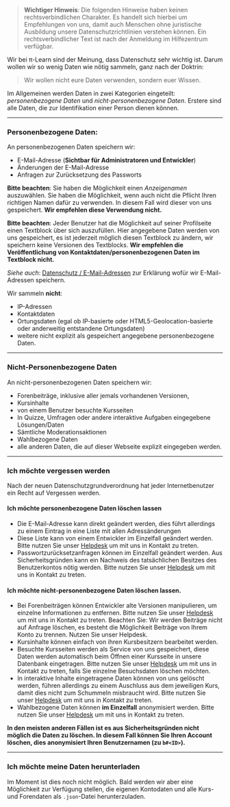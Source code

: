 > **Wichtiger Hinweis**: Die folgenden Hinweise haben keinen rechtsverbindlichen Charakter. Es handelt sich hierbei um Empfehlungen von uns, damit auch Menschen ohne juristische Ausbildung unsere Datenschutzrichtlinien verstehen k&ouml;nnen. Ein rechtsverbindlicher Text ist nach der Anmeldung im Hilfezentrum verf&uuml;gbar.

Wir bei &pi;-Learn sind der Meinung, dass Datenschutz sehr wichtig ist. Darum wollen wir so wenig Daten wie n&ouml;tig sammeln, ganz nach der Doktrin:

> Wir wollen nicht eure Daten verwenden, sondern euer Wissen.

Im Allgemeinen werden Daten in zwei Kategorien eingeteilt: *personenbezogene Daten* und *nicht-personenbezogene Daten*. Erstere sind alle Daten, die zur Identifikation einer Person dienen k&ouml;nnen.

-------

### Personenbezogene Daten:

An personenbezogenen Daten speichern wir:

- E-Mail-Adresse (**Sichtbar f&uuml;r Administratoren und Entwickler**)
- &Auml;nderungen der E-Mail-Adresse
- Anfragen zur Zur&uuml;cksetzung des Passworts

**Bitte beachten**: Sie haben die M&ouml;glichkeit einen *Anzeigenamen* auszuw&auml;hlen. Sie haben die M&ouml;glichkeit, wenn auch nicht die Pflicht Ihren richtigen Namen daf&uuml;r zu verwenden. In diesem Fall wird dieser von uns gespeichert. **Wir empfehlen diese Verwendung nicht.**

**Bitte beachten**: Jeder Benutzer hat die M&ouml;glichkeit auf seiner Profilseite einen Textblock &uuml;ber sich auszuf&uuml;llen. Hier angegebene Daten werden von uns gespeichert, es ist jederzeit m&ouml;glich diesen Textblock zu &auml;ndern, wir speichern keine Versionen des Textblocks. **Wir empfehlen die Ver&ouml;ffentlichung von Kontaktdaten/personenbezogenen Daten im Textblock nicht.**

*Siehe auch*: [Datenschutz / E-Mail-Adressen](/help/data/e-mail) zur Erkl&auml;rung wof&uuml;r wir E-Mail-Adressen speichern.

Wir sammeln **nicht**:

- IP-Adressen
- Kontaktdaten
- Ortungsdaten (egal ob IP-basierte oder HTML5-Geolocation-basierte oder anderweitig entstandene Ortungsdaten)
- weitere nicht explizit als gespeichert angegebene personenbezogene Daten.

-------

### Nicht-Personenbezogene Daten

An nicht-personenbezogenen Daten speichern wir:

- Forenbeitr&auml;ge, inklusive aller jemals vorhandenen Versionen,
- Kursinhalte
- von einem Benutzer besuchte Kursseiten
- In Quizze, Umfragen oder andere interaktive Aufgaben eingegebene L&ouml;sungen/Daten
- S&auml;mtliche Moderationsaktionen
- Wahlbezogene Daten
- alle anderen Daten, die auf dieser Webseite explizit eingegeben werden.

-------

### Ich m&ouml;chte vergessen werden

Nach der neuen Datenschutzgrundverordnung hat jeder Internetbenutzer ein Recht auf Vergessen werden.

#### Ich m&ouml;chte personenbezogene Daten l&ouml;schen lassen

- Die E-Mail-Adresse kann direkt ge&auml;ndert werden, dies f&uuml;hrt allerdings zu einem Eintrag in eine Liste mit allen Adress&auml;nderungen
- Diese Liste kann von einem Entwickler im Einzelfall ge&auml;ndert werden. Bitte nutzen Sie unser [Helpdesk](/helpdesk) um mit uns in Kontakt zu treten.
- Passwortzur&uuml;cksetzanfragen k&ouml;nnen im Einzelfall ge&auml;ndert werden. Aus Sicherheitsgr&uuml;nden kann ein Nachweis des tats&auml;chlichen Besitzes des Benutzerkontos n&ouml;tig werden. Bitte nutzen Sie unser [Helpdesk](/helpdesk) um mit uns in Kontakt zu treten.

#### Ich m&ouml;chte nicht-personenbezogene Daten l&ouml;schen lassen.

- Bei Forenbeitr&auml;gen k&ouml;nnen Entwickler alte Versionen manipulieren, um einzelne Informationen zu entfernen. Bitte nutzen Sie unser [Helpdesk](/helpdesk) um mit uns in Kontakt zu treten. Beachten Sie: Wir werden Beitr&auml;ge nicht auf Anfrage l&ouml;schen, es besteht die M&ouml;glichkeit Beitr&auml;ge von Ihrem Konto zu trennen. Nutzen Sie unser Helpdesk.
- Kursinhalte k&ouml;nnen einfach von ihren Kursbesitzern bearbeitet werden.
- Besuchte Kursseiten werden als Service von uns gespeichert, diese Daten werden automatisch beim &Ouml;ffnen einer Kursseite in unsere Datenbank eingetragen. Bitte nutzen Sie unser [Helpdesk](/helpdesk) um mit uns in Kontakt zu treten, falls Sie einzelne Besuchsdaten l&ouml;schen m&ouml;chten.
- In interaktive Inhalte eingetragene Daten k&ouml;nnen von uns gel&ouml;scht werden, f&uuml;hren allerdings zu einem Auschluss aus dem jeweiligen Kurs, damit dies nicht zum Schummeln misbraucht wird. Bitte nutzen Sie unser [Helpdesk](/helpdesk) um mit uns in Kontakt zu treten.
- Wahlbezogene Daten k&ouml;nnen **im Einzelfall** anonymisiert werden. Bitte nutzen Sie unser [Helpdesk](/helpdesk) um mit uns in Kontakt zu treten.

**In den meisten anderen F&auml;llen ist es aus Sicherheitsgr&uuml;nden nicht m&ouml;glich die Daten zu l&ouml;schen. In diesem Fall k&ouml;nnen Sie Ihren Account l&ouml;schen, dies anonymisiert Ihren Benutzernamen (zu `b#<ID>`).**

-------

### Ich m&ouml;chte meine Daten herunterladen

Im Moment ist dies noch nicht m&ouml;glich. Bald werden wir aber eine M&ouml;glichkeit zur Verf&uuml;gung stellen, die eigenen Kontodaten und alle Kurs- und Forendaten als `.json`-Datei herunterzuladen.
